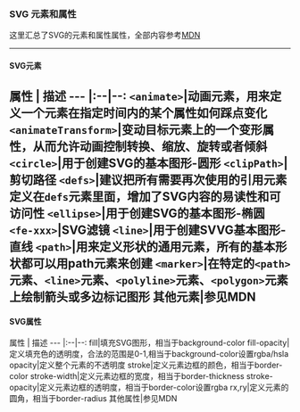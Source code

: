 ### SVG 元素和属性

这里汇总了SVG的元素和属性属性，全部内容参考[MDN](https://developer.mozilla.org/zh-CN/docs/Web/SVG/Element)

---

#### SVG元素
属性 | 描述 
--- |:--|--:
`<animate>`|动画元素，用来定义一个元素在指定时间内的某个属性如何踩点变化
`<animateTransform>`|变动目标元素上的一个变形属性，从而允许动画控制转换、缩放、旋转或者倾斜
`<circle>`|用于创建SVG的基本图形-圆形
`<clipPath>`|剪切路径
`<defs>`|建议把所有需要再次使用的引用元素定义在`defs`元素里面，增加了SVG内容的易读性和可访问性
`<ellipse>`|用于创建SVG的基本图形-椭圆
`<fe-xxx>`|SVG滤镜
`<line>`|用于创建SVVG基本图形-直线
`<path>`|用来定义形状的通用元素，所有的基本形状都可以用path元素来创建
`<marker>`|在特定的`<path>`元素、`<line>`元素、`<polyline>`元素、`<polygon>`元素上绘制箭头或多边标记图形
其他元素|参见MDN
---

#### SVG属性

属性 | 描述 
--- |:--|--:
fill|填充SVG图形，相当于background-color
fill-opacity|定义填充色的透明度，合法的范围是0-1,相当于background-color设置rgba/hsla
opacity|定义整个元素的不透明度
stroke|定义元素边框的颜色，相当于border-color
stroke-width|定义元素边框的宽度，相当于border-thickness
stroke-opacity|定义元素边框的透明度，相当于border-color设置rgba
rx,ry|定义元素的圆角，相当于border-radius
其他属性|参见MDN
